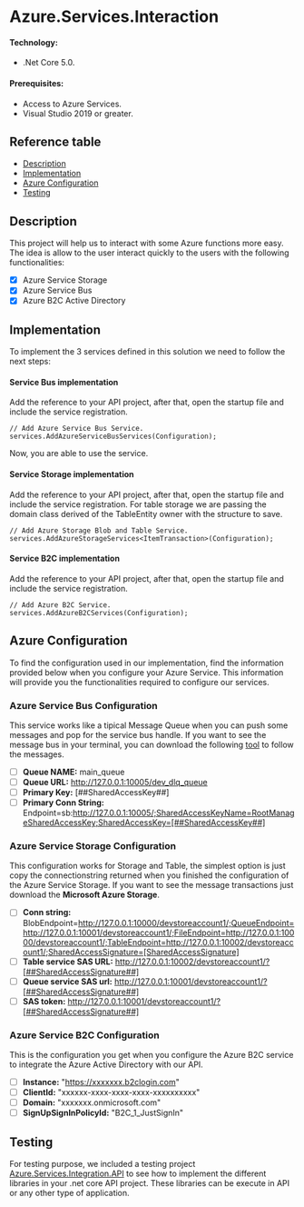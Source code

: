 # Azure.Services.Interaction
 
 #### Technology: 
 - .Net Core 5.0.
 #### Prerequisites: 
 - Access to Azure Services.
 - Visual Studio 2019 or greater.
 
 ## Reference table
 
 - [Description](#Description)
 - [Implementation](#Implementation)
 - [Azure Configuration](#Azure-Configuration)
 - [Testing](#Testing)


 ## Description
 This project will help us to interact with some Azure functions more easy. The idea is allow to the user interact quickly to the users with the following functionalities:
 
 - [x] Azure Service Storage
 - [x] Azure Service Bus
 - [x] Azure B2C Active Directory

## Implementation

To implement the 3 services defined in this solution we need to follow the next steps:

#### Service Bus implementation
Add the reference to your API project, after that, open the startup file and include the service registration.
```
// Add Azure Service Bus Service.
services.AddAzureServiceBusServices(Configuration);          
```
Now, you are able to use the service.

#### Service Storage implementation
Add the reference to your API project, after that, open the startup file and include the service registration. For table storage we are passing the domain class derived of the TableEntity owner with the structure to save.
```
// Add Azure Storage Blob and Table Service.
services.AddAzureStorageServices<ItemTransaction>(Configuration);
```

#### Service B2C implementation
Add the reference to your API project, after that, open the startup file and include the service registration.
```
// Add Azure B2C Service.
services.AddAzureB2CServices(Configuration);
```
## Azure Configuration

To find the configuration used in our implementation, find the information provided below when you configure  your Azure Service. This information will provide you the functionalities required to configure our services.

### Azure Service Bus Configuration

This service works like a tipical Message Queue when you can push some messages and pop for the service bus handle. If you want to see the message bus in your terminal, you can download the following <a href='https://github.com/paolosalvatori/ServiceBusExplorer'>tool</a> to follow the messages.

- [ ] **Queue NAME:** main_queue
- [ ] **Queue URL:** http://127.0.0.1:10005/dev_dlq_queue
- [ ] **Primary Key:** [##SharedAccessKey##]
- [ ] **Primary Conn String:** Endpoint=sb:http://127.0.0.1:10005/;SharedAccessKeyName=RootManageSharedAccessKey;SharedAccessKey=[##SharedAccessKey##]

### Azure Service Storage Configuration

This configuration works for Storage and Table, the simplest option is just copy the connectionstring returned when you finished the configuration of the Azure Service Storage. If you want to see the message transactions just download the **Microsoft Azure Storage**.

- [ ] **Conn string:** BlobEndpoint=http://127.0.0.1:10000/devstoreaccount1/;QueueEndpoint=http://127.0.0.1:10001/devstoreaccount1/;FileEndpoint=http://127.0.0.1:10000/devstoreaccount1/;TableEndpoint=http://127.0.0.1:10002/devstoreaccount1/;SharedAccessSignature=[SharedAccessSignature]
- [ ] **Table service SAS URL:** http://127.0.0.1:10002/devstoreaccount1/?[##SharedAccessSignature##]
- [ ] **Queue service SAS url:** http://127.0.0.1:10001/devstoreaccount1/?[##SharedAccessSignature##]
- [ ] **SAS token:** http://127.0.0.1:10001/devstoreaccount1/?[##SharedAccessSignature##]

### Azure Service B2C Configuration

This is the configuration you get when you configure the Azure B2C service to integrate the Azure Active Directory with our API.

- [ ] **Instance:** "https://xxxxxxx.b2clogin.com"
- [ ] **ClientId:** "xxxxxx-xxxx-xxxx-xxxx-xxxxxxxxxx"
- [ ] **Domain:** "xxxxxxx.onmicrosoft.com"
- [ ] **SignUpSignInPolicyId:** "B2C_1_JustSignIn"

## Testing
For testing purpose, we included a testing project <a href='https://github.com/elymichael/Azure.Services.Interaction/tree/main/Azure.Services.Interaction.API'> Azure.Services.Integration.API</a> to see how to implement the different libraries in your .net core API project. These libraries can be execute in API or any other type of application.
